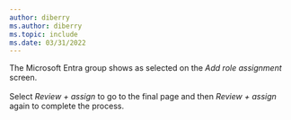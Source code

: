 ```yaml
---
author: diberry
ms.author: diberry
ms.topic: include
ms.date: 03/31/2022
---
```

The Microsoft Entra group shows as selected on the *Add role assignment* screen.<br>
<br>
Select *Review + assign* to go to the final page and then *Review + assign* again to complete the process.
